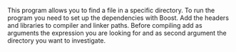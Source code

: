 This program allows you to find a file in a specific directory.
To run the program you need to set up the dependencies with Boost. Add the headers and libraries to compiler and linker paths. Before compiling add as arguments the expression you are looking for and as second argument the directory you want to investigate.
